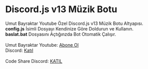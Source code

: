 # Discord.js v13 Müzik Botu
Umut Bayraktar Youtube Özel Discord.js v13 Müzik Botu Altyapısı.<br>
<b>config.js</b> İsimli Dosyayı Kendinize Göre Doldurun ve Kullanın.<br>
<b>baslat.bat</b> Dosyasını Açtığınzda Bot Otomatik Çalışır.
<br><br>
Umut Bayraktar Youtube: <a href="https://www.youtube.com/UmutBayraktarYT">Abone Ol</a><br>
Discord: <a href="https://discord.gg/58e5H4try3">Katıl</a>
<br><br>
Code Share Discord: <a href="https://discord.gg/6XGqdgE">KATIL</a>
